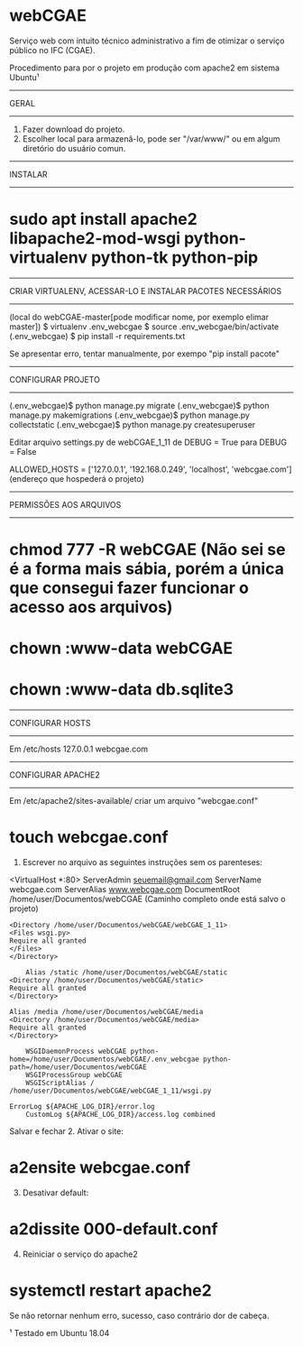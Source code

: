# webCGAE
Serviço web com intuito técnico administrativo a fim de otimizar o serviço público no IFC (CGAE).


Procedimento para por o projeto em produção com apache2 em sistema Ubuntu¹
*****************************************
GERAL
*****************************************
1. Fazer download do projeto. 
2. Escolher local para armazenâ-lo, pode ser "/var/www/" ou em algum diretório do usuário comun.

*****************************************
INSTALAR
*****************************************
# sudo apt install apache2 libapache2-mod-wsgi python-virtualenv python-tk python-pip

*****************************************
CRIAR VIRTUALENV, ACESSAR-LO E INSTALAR PACOTES NECESSÁRIOS 
*****************************************
(local do webCGAE-master[pode modificar nome, por exemplo elimar master]) 
$ virtualenv .env_webcgae
$ source .env_webcgae/bin/activate
(.env_webcgae) $ pip install -r requirements.txt

Se apresentar erro, tentar manualmente, por exempo "pip install pacote"
******************************************
CONFIGURAR PROJETO
******************************************
(.env_webcgae)$ python manage.py migrate
(.env_webcgae)$ python manage.py makemigrations
(.env_webcgae)$ python manage.py collectstatic
(.env_webcgae)$ python manage.py createsuperuser

Editar arquivo settings.py de webCGAE_1_11
de DEBUG = True
para
DEBUG = False

ALLOWED_HOSTS = ['127.0.0.1', '192.168.0.249', 'localhost', 'webcgae.com'] (endereço que hospederá o projeto)

**************************************************
PERMISSÕES AOS ARQUIVOS
**************************************************
# chmod 777 -R webCGAE (Não sei se é a forma mais sábia, porém a única que consegui fazer funcionar o acesso aos arquivos)
# chown :www-data webCGAE
# chown :www-data db.sqlite3

*****************************************
CONFIGURAR HOSTS
*****************************************
Em /etc/hosts
127.0.0.1   webcgae.com


*****************************************
CONFIGURAR APACHE2
*****************************************
Em /etc/apache2/sites-available/ criar um arquivo "webcgae.conf"
# touch webcgae.conf
1. Escrever no arquivo as seguintes instruções sem os parenteses: 

<VirtualHost *:80>
	ServerAdmin seuemail@gmail.com
	ServerName webcgae.com
        ServerAlias www.webcgae.com
	DocumentRoot /home/user/Documentos/webCGAE (Caminho completo onde está salvo o projeto)
	
	
	<Directory /home/user/Documentos/webCGAE/webCGAE_1_11>
	<Files wsgi.py>
	Require all granted
	</Files>
	</Directory>

        Alias /static /home/user/Documentos/webCGAE/static
	<Directory /home/user/Documentos/webCGAE/static>
	Require all granted
	</Directory>

	Alias /media /home/user/Documentos/webCGAE/media
	<Directory /home/user/Documentos/webCGAE/media>
	Require all granted
	</Directory>

        WSGIDaemonProcess webCGAE python-home=/home/user/Documentos/webCGAE/.env_webcgae python-path=/home/user/Documentos/webCGAE
        WSGIProcessGroup webCGAE
        WSGIScriptAlias / /home/user/Documentos/webCGAE/webCGAE_1_11/wsgi.py

	ErrorLog ${APACHE_LOG_DIR}/error.log
        CustomLog ${APACHE_LOG_DIR}/access.log combined


</VirtualHost>

Salvar e fechar
2. Ativar o site: 
# a2ensite webcgae.conf

3. Desativar default:
# a2dissite 000-default.conf

4. Reiniciar o serviço do apache2
# systemctl restart apache2

Se não retornar nenhum erro, sucesso, caso contrário dor de cabeça.


  

¹ Testado em Ubuntu 18.04
